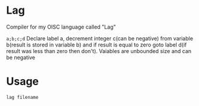 # Lag
Compiler for my OISC language called "Lag"

```a;b;c;d```
Declare label a, decrement integer c(can be negative) from variable b(result is stored in variable b) and if result is equal to zero goto label d(if result was less than zero then don't). Vaiables are unbounded size and can be negative
# Usage
```lag filename```
